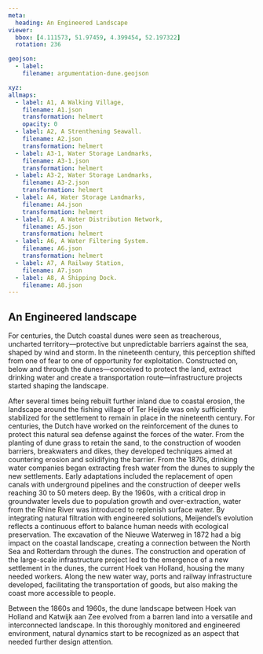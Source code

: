 ```yaml
---
meta:
  heading: An Engineered Landscape
viewer:
  bbox: [4.111573, 51.97459, 4.399454, 52.197322]
  rotation: 236

geojson:
  - label:
    filename: argumentation-dune.geojson

xyz:
allmaps:
  - label: A1, A Walking Village,
    filename: A1.json
    transformation: helmert
    opacity: 0
  - label: A2, A Strenthening Seawall.
    filename: A2.json
    transformation: helmert
  - label: A3-1, Water Storage Landmarks,
    filename: A3-1.json
    transformation: helmert
  - label: A3-2, Water Storage Landmarks,
    filename: A3-2.json
    transformation: helmert
  - label: A4, Water Storage Landmarks,
    filename: A4.json
    transformation: helmert
  - label: A5, A Water Distribution Network,
    filename: A5.json
    transformation: helmert
  - label: A6, A Water Filtering System.
    filename: A6.json
    transformation: helmert
  - label: A7, A Railway Station,
    filename: A7.json
  - label: A8, A Shipping Dock.
    filename: A8.json
---
```

## An Engineered landscape

For centuries, the Dutch coastal dunes were seen as treacherous, uncharted territory—protective but unpredictable barriers against the sea, shaped by wind and storm. In the nineteenth century, this perception shifted from one of fear to one of opportunity for exploitation. Constructed on, below and through the dunes—conceived to protect the land, extract drinking water and create a transportation route—infrastructure projects started shaping the landscape.

After several times being rebuilt further inland due to coastal erosion, the landscape around the fishing village of Ter Heijde was only sufficiently stabilized for the settlement to remain in place in the nineteenth century. For centuries, the Dutch have worked on the reinforcement of the dunes to protect this natural sea defense against the forces of the water. From the planting of dune grass to retain the sand, to the construction of wooden barriers, breakwaters and dikes, they developed techniques aimed at countering erosion and solidifying the barrier. From the 1870s, drinking water companies began extracting fresh water from the dunes to supply the new settlements. Early adaptations included the replacement of open canals with underground pipelines and the construction of deeper wells reaching 30 to 50 meters deep. By the 1960s, with a critical drop in groundwater levels due to population growth and over-extraction, water from the Rhine River was introduced to replenish surface water. By integrating natural filtration with engineered solutions, Meijendel’s evolution reflects a continuous effort to balance human needs with ecological preservation. The excavation of the Nieuwe Waterweg in 1872 had a big impact on the coastal landscape, creating a connection between the North Sea and Rotterdam through the dunes. The construction and operation of the large-scale infrastructure project led to the emergence of a new settlement in the dunes, the current Hoek van Holland, housing the many needed workers. Along the new water way, ports and railway infrastructure developed, facilitating the transportation of goods, but also making the coast more accessible to people.

Between the 1860s and 1960s, the dune landscape between Hoek van Holland and Katwijk aan Zee evolved from a barren land into a versatile and interconnected landscape. In this thoroughly monitored and engineered environment, natural dynamics start to be recognized as an aspect that needed further design attention.
